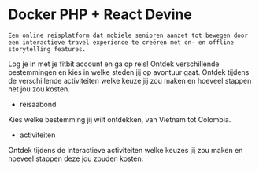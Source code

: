 # Docker PHP + React Devine

```
Een online reisplatform dat mobiele senioren aanzet tot bewegen door een interactieve travel experience te creëren met on- en offline storytelling features.
```

Log je in met je fitbit account en ga op reis! 
Ontdek verschillende bestemmingen en kies in welke steden jij op avontuur gaat. Ontdek tijdens de verschillende activiteiten welke keuze jij zou maken en hoeveel stappen het jou zou kosten. 

- reisaabond

Kies welke bestemming jij wilt ontdekken, van Vietnam tot Colombia.

- activiteiten

Ontdek tijdens de interactieve activiteiten welke keuzes jij zou maken en hoeveel stappen deze jou zouden kosten. 
